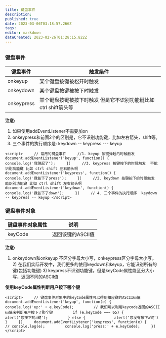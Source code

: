 ```yaml
---
title: 键盘事件
description: 
published: true
date: 2023-03-06T03:18:57.266Z
tags: 
editor: markdown
dateCreated: 2023-02-26T01:28:15.822Z
---
```


## 

### 键盘事件

| 键盘事件   | 触发条件                                                        |
| ------------ | ----------------------------------------------------------------- |
| onkeyup    | 某个键盘按键被松开时触发                                        |
| onkeydown  | 某个键盘按键被按下时触发                                        |
| onkeypress | 某个键盘按键被按下时触发 但是它不识别功能键比如ctrl shift箭头等 |

**注意:**

1. 如果使用addEventListener不需要加on
2. onkeypress和前面2个的区别是，它不识别功能键，比如左右箭头，shift等。
3. 三个事件的执行顺序是: keydown -- keypress --- keyup

`<script>     // 常用的键盘事件     //1. keyup 按键弹起的时候触发      document.addEventListener('keyup', function() {         console.log('我弹起了');     })     //3. keypress 按键按下的时候触发  不能识别功能键 比如 ctrl shift 左右箭头啊     document.addEventListener('keypress', function() {             console.log('我按下了press');     })     //2. keydown 按键按下的时候触发  能识别功能键 比如 ctrl shift 左右箭头啊     document.addEventListener('keydown', function() {             console.log('我按下了down');     })     // 4. 三个事件的执行顺序  keydown -- keypress -- keyup </script>`

### 键盘事件对象

| 键盘事件对象属性 | 说明              |
| ------------------ | ------------------- |
| keyCode          | 返回该键的ASCII值 |

**注意:**

1. onkeydown和onkeyup 不区分字母大小写，onkeypress区分字母大小写。 2) 在我们实际开发中，我们更多的使用keydown和keyup，它能识别所有的键(包括功能键) 3) keypress不识别功能键，但是keyCode属性能区分大小写，返回不同的ASCII值

**使用keyCode属性判断用户按下哪个键**

`<script>     // 键盘事件对象中的keyCode属性可以得到相应键的ASCII码值     document.addEventListener('keyup', function(e) {         console.log('up:' + e.keyCode);         // 我们可以利用keycode返回的ASCII码值来判断用户按下了那个键         if (e.keyCode === 65) {             alert('您按下的a键');         } else {             alert('您没有按下a键')         }     })     document.addEventListener('keypress', function(e) {         // console.log(e);         console.log('press:' + e.keyCode);     }) </script>`